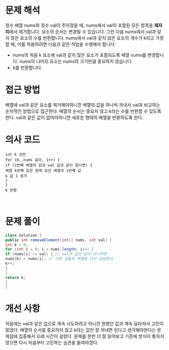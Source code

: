 # 문제 해석
정수 배열 nums와 정수 val이 주어졌을 때, nums에서 val이 포함된 모든 항목을 **제자리**에서 제거합니다. 요소의 순서는 변경될 수 있습니다. 그런 다음 nums에서 val과 같지 않은 요소의 수를 반환합니다.
​
nums에서 val과 같지 않은 요소의 개수가 k라고 가정할 때, 이를 허용하려면 다음과 같은 작업을 수행해야 합니다:
​
- nums의 처음 k 요소에 val과 같지 않은 요소가 포함되도록 배열 nums를 변경합니다. nums의 나머지 요소는 nums의 크기만큼 중요하지 않습니다.
- k를 반환합니다.
​
# 접근 방법
배열에 val과 같은 요소를 제거해야하니깐 배열의 값을 하나씩 꺼내서 val과 비교하는 순차적인 방법으로 접근한다. 배열의 순서는 중요치 않고 k라는 수를 반환할 수 있도록 한다. val과 같은 값이 없어야하니깐 새로운 형태의 배열을 반환하도록 한다.
# 의사 코드
```
int k 선언
for (0, nums 길이, 1++) {
if (i번째 배열의 값과 val 값과 같지 않다면) {
배열 k번째 값은 원래 있던 배열의 i번째 값
k 값 1 증가
}
}
k 반환
```
​
# 문제 풀이
```java
class Solution {
public int removeElement(int[] nums, int val) {
int k = 0;
for (int i = 0; i < nums.length; i++) {
if (nums[i] != val) { // val과 같은 값이 아니라면
nums[k] = nums[i]; // 다른 값들로 배열을 다시 삽입한다.
k++;
}
}
return k;
}
}
```
# 개선 사항
처음에는 val과 같은 값으로 계속 시도하려고 하니깐 원했던 값과 계속 달라져서 고민이 많았다. 배열의 순서를 중요하지 않고 k라는 값만 잘 꺼내면 된다고 생각해야한다는 문제점에 집중해서 오래 시간이 걸렸다. 문제를 한번 더 잘 읽어보고 기존에 방식이 통하지 않으면 다시 처음부터 고민하는 습관을 들여야겠다.